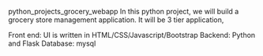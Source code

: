 python_projects_grocery_webapp
In this python project, we will build a grocery store management application. It will be 3 tier application,

Front end: UI is written in HTML/CSS/Javascript/Bootstrap
Backend: Python and Flask
Database: mysql
